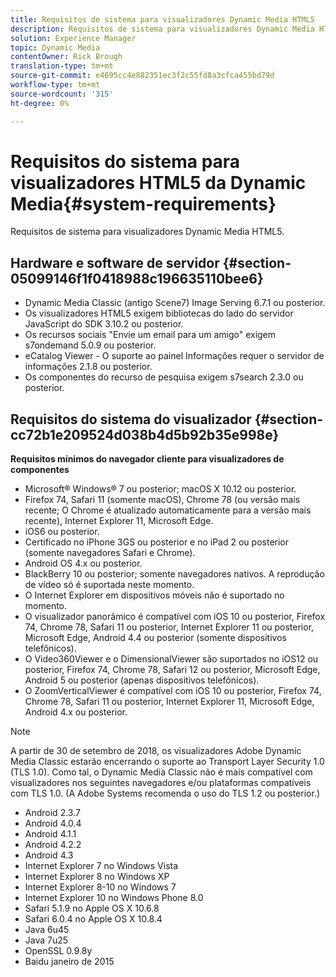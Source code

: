 ```yaml
---
title: Requisitos de sistema para visualizadores Dynamic Media HTML5
description: Requisitos de sistema para visualizadores Dynamic Media HTML5.
solution: Experience Manager
topic: Dynamic Media
contentOwner: Rick Brough
translation-type: tm+mt
source-git-commit: e4695cc4e882351ec3f2c55fd8a3cfca455bd79d
workflow-type: tm+mt
source-wordcount: '315'
ht-degree: 0%

---
```



# Requisitos do sistema para visualizadores HTML5 da Dynamic Media{#system-requirements}

Requisitos de sistema para visualizadores Dynamic Media HTML5.

<!-- Updated January 13, 2021 from https://wiki.corp.adobe.com/pages/viewpage.action?spaceKey=scene7qa&title=s7Viewers%2C+S7SDK%2C+S7OnDemand+Release+Notes - Contact is Sasha -->

## Hardware e software de servidor {#section-05099146f1f0418988c196635110bee6}

* Dynamic Media Classic (antigo Scene7) Image Serving 6.7.1 ou posterior.
* Os visualizadores HTML5 exigem bibliotecas do lado do servidor JavaScript do SDK 3.10.2 ou posterior.
* Os recursos sociais &quot;Envie um email para um amigo&quot; exigem s7ondemand 5.0.9 ou posterior.
* eCatalog Viewer - O suporte ao painel Informações requer o servidor de informações 2.1.8 ou posterior.
* Os componentes do recurso de pesquisa exigem s7search 2.3.0 ou posterior.

## Requisitos do sistema do visualizador {#section-cc72b1e209524d038b4d5b92b35e998e}

**Requisitos mínimos do navegador cliente para visualizadores de componentes**

* Microsoft® Windows® 7 ou posterior; macOS X 10.12 ou posterior.
* Firefox 74, Safari 11 (somente macOS), Chrome 78 (ou versão mais recente; O Chrome é atualizado automaticamente para a versão mais recente), Internet Explorer 11, Microsoft Edge.
* iOS6 ou posterior.
* Certificado no iPhone 3GS ou posterior e no iPad 2 ou posterior (somente navegadores Safari e Chrome).
* Android OS 4.x ou posterior.
* BlackBerry 10 ou posterior; somente navegadores nativos. A reprodução de vídeo só é suportada neste momento.
* O Internet Explorer em dispositivos móveis não é suportado no momento.
* O visualizador panorâmico é compatível com iOS 10 ou posterior, Firefox 74, Chrome 78, Safari 11 ou posterior, Internet Explorer 11 ou posterior, Microsoft Edge, Android 4.4 ou posterior (somente dispositivos telefônicos).
* O Video360Viewer e o DimensionalViewer são suportados no iOS12 ou posterior, Firefox 74, Chrome 78, Safari 12 ou posterior, Microsoft Edge, Android 5 ou posterior (apenas dispositivos telefônicos).
* O ZoomVerticalViewer é compatível com iOS 10 ou posterior, Firefox 74, Chrome 78, Safari 11 ou posterior, Internet Explorer 11, Microsoft Edge, Android 4.x ou posterior.

>[!NOTE]
>
>A partir de 30 de setembro de 2018, os visualizadores Adobe Dynamic Media Classic estarão encerrando o suporte ao Transport Layer Security 1.0 (TLS 1.0). Como tal, o Dynamic Media Classic não é mais compatível com visualizadores nos seguintes navegadores e/ou plataformas compatíveis com TLS 1.0. (A Adobe Systems recomenda o uso do TLS 1.2 ou posterior.)

* Android 2.3.7
* Android 4.0.4
* Android 4.1.1
* Android 4.2.2
* Android 4.3
* Internet Explorer 7 no Windows Vista
* Internet Explorer 8 no Windows XP
* Internet Explorer 8-10 no Windows 7
* Internet Explorer 10 no Windows Phone 8.0
* Safari 5.1.9 no Apple OS X 10.6.8
* Safari 6.0.4 no Apple OS X 10.8.4
* Java 6u45
* Java 7u25
* OpenSSL 0.9.8y
* Baidu janeiro de 2015

<!-- 

>[!NOTE]
>
>FLASH VIEWERS END-OF-LIFE—Effective January 31, 2017, Adobe Scene7 Publishing System officially ended support for the Flash viewer platform. For more information about this important change, see the following FAQ website:

[https://docs.adobe.com/content/docs/en/aem/6-1/administer/integration/marketing-cloud/scene7/flash-eol.html](https://docs.adobe.com/content/docs/en/aem/6-1/administer/integration/marketing-cloud/scene7/flash-eol.html).  

-->
